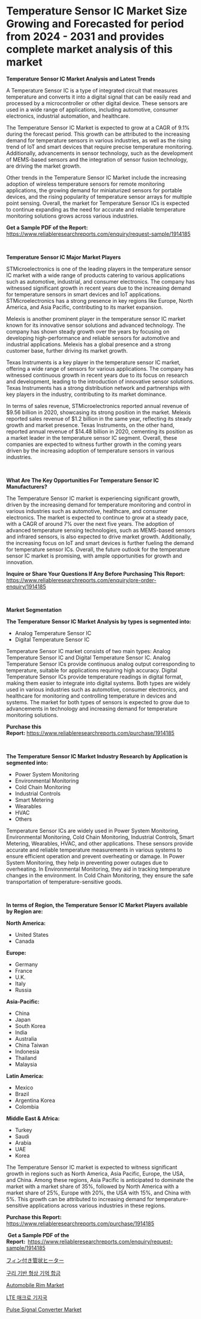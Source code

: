 <p><h1>Temperature Sensor IC Market Size Growing and Forecasted for period from 2024 - 2031 and provides complete market analysis of this market</h1></p><p><strong>Temperature Sensor IC Market Analysis and Latest Trends</strong></p>
<p><p>A Temperature Sensor IC is a type of integrated circuit that measures temperature and converts it into a digital signal that can be easily read and processed by a microcontroller or other digital device. These sensors are used in a wide range of applications, including automotive, consumer electronics, industrial automation, and healthcare.</p><p>The Temperature Sensor IC Market is expected to grow at a CAGR of 9.1% during the forecast period. This growth can be attributed to the increasing demand for temperature sensors in various industries, as well as the rising trend of IoT and smart devices that require precise temperature monitoring. Additionally, advancements in sensor technology, such as the development of MEMS-based sensors and the integration of sensor fusion technology, are driving the market growth.</p><p>Other trends in the Temperature Sensor IC Market include the increasing adoption of wireless temperature sensors for remote monitoring applications, the growing demand for miniaturized sensors for portable devices, and the rising popularity of temperature sensor arrays for multiple point sensing. Overall, the market for Temperature Sensor ICs is expected to continue expanding as the need for accurate and reliable temperature monitoring solutions grows across various industries.</p></p>
<p><strong>Get a Sample PDF of the Report:&nbsp;</strong> <a href="https://www.reliableresearchreports.com/enquiry/request-sample/1914185">https://www.reliableresearchreports.com/enquiry/request-sample/1914185</a></p>
<p>&nbsp;</p>
<p><strong>Temperature Sensor IC Major Market Players</strong></p>
<p><p>STMicroelectronics is one of the leading players in the temperature sensor IC market with a wide range of products catering to various applications such as automotive, industrial, and consumer electronics. The company has witnessed significant growth in recent years due to the increasing demand for temperature sensors in smart devices and IoT applications. STMicroelectronics has a strong presence in key regions like Europe, North America, and Asia Pacific, contributing to its market expansion.</p><p>Melexis is another prominent player in the temperature sensor IC market known for its innovative sensor solutions and advanced technology. The company has shown steady growth over the years by focusing on developing high-performance and reliable sensors for automotive and industrial applications. Melexis has a global presence and a strong customer base, further driving its market growth.</p><p>Texas Instruments is a key player in the temperature sensor IC market, offering a wide range of sensors for various applications. The company has witnessed continuous growth in recent years due to its focus on research and development, leading to the introduction of innovative sensor solutions. Texas Instruments has a strong distribution network and partnerships with key players in the industry, contributing to its market dominance.</p><p>In terms of sales revenue, STMicroelectronics reported annual revenue of $9.56 billion in 2020, showcasing its strong position in the market. Melexis reported sales revenue of $1.2 billion in the same year, reflecting its steady growth and market presence. Texas Instruments, on the other hand, reported annual revenue of $14.48 billion in 2020, cementing its position as a market leader in the temperature sensor IC segment. Overall, these companies are expected to witness further growth in the coming years driven by the increasing adoption of temperature sensors in various industries.</p></p>
<p>&nbsp;</p>
<p><strong>What Are The Key Opportunities For Temperature Sensor IC Manufacturers?</strong></p>
<p><p>The Temperature Sensor IC market is experiencing significant growth, driven by the increasing demand for temperature monitoring and control in various industries such as automotive, healthcare, and consumer electronics. The market is expected to continue to grow at a steady pace, with a CAGR of around 7% over the next five years. The adoption of advanced temperature sensing technologies, such as MEMS-based sensors and infrared sensors, is also expected to drive market growth. Additionally, the increasing focus on IoT and smart devices is further fueling the demand for temperature sensor ICs. Overall, the future outlook for the temperature sensor IC market is promising, with ample opportunities for growth and innovation.</p></p>
<p><strong>Inquire or Share Your Questions If Any Before Purchasing This Report:</strong> <a href="https://www.reliableresearchreports.com/enquiry/pre-order-enquiry/1914185">https://www.reliableresearchreports.com/enquiry/pre-order-enquiry/1914185</a></p>
<p>&nbsp;</p>
<p><strong>Market Segmentation</strong></p>
<p><strong>The Temperature Sensor IC Market Analysis by types is segmented into:</strong></p>
<p><ul><li>Analog Temperature Sensor IC</li><li>Digital Temperature Sensor IC</li></ul></p>
<p><p>Temperature Sensor IC market consists of two main types: Analog Temperature Sensor IC and Digital Temperature Sensor IC. Analog Temperature Sensor ICs provide continuous analog output corresponding to temperature, suitable for applications requiring high accuracy. Digital Temperature Sensor ICs provide temperature readings in digital format, making them easier to integrate into digital systems. Both types are widely used in various industries such as automotive, consumer electronics, and healthcare for monitoring and controlling temperature in devices and systems. The market for both types of sensors is expected to grow due to advancements in technology and increasing demand for temperature monitoring solutions.</p></p>
<p><strong>Purchase this Report:&nbsp;</strong><a href="https://www.reliableresearchreports.com/purchase/1914185">https://www.reliableresearchreports.com/purchase/1914185</a></p>
<p>&nbsp;</p>
<p><strong>The Temperature Sensor IC Market Industry Research by Application is segmented into:</strong></p>
<p><ul><li>Power System Monitoring</li><li>Environmental Monitoring</li><li>Cold Chain Monitoring</li><li>Industrial Controls</li><li>Smart Metering</li><li>Wearables</li><li>HVAC</li><li>Others</li></ul></p>
<p><p>Temperature Sensor ICs are widely used in Power System Monitoring, Environmental Monitoring, Cold Chain Monitoring, Industrial Controls, Smart Metering, Wearables, HVAC, and other applications. These sensors provide accurate and reliable temperature measurements in various systems to ensure efficient operation and prevent overheating or damage. In Power System Monitoring, they help in preventing power outages due to overheating. In Environmental Monitoring, they aid in tracking temperature changes in the environment. In Cold Chain Monitoring, they ensure the safe transportation of temperature-sensitive goods.</p></p>
<p>&nbsp;</p>
<p><strong>In terms of Region, the Temperature Sensor IC Market Players available by Region are:</strong></p>
<p>
    <p> <strong> North America: </strong>
        <ul>
            <li>United States</li>
            <li>Canada</li>
        </ul>
        </p> 
    <p> <strong> Europe: </strong>
        <ul>
            <li>Germany</li>
            <li>France</li>
            <li>U.K.</li>
            <li>Italy</li>
            <li>Russia</li>
        </ul>
        </p> 
    <p> <strong> Asia-Pacific: </strong>
        <ul>
            <li>China</li>
            <li>Japan</li>
            <li>South Korea</li>
            <li>India</li>
            <li>Australia</li>
            <li>China Taiwan</li>
            <li>Indonesia</li>
            <li>Thailand</li>
            <li>Malaysia</li>
        </ul>
        </p> 
    <p> <strong> Latin America: </strong>
        <ul>
            <li>Mexico</li>
            <li>Brazil</li>
            <li>Argentina Korea</li>
            <li>Colombia</li>
        </ul>
        </p> 
    <p> <strong> Middle East & Africa: </strong>
        <ul>
            <li>Turkey</li>
            <li>Saudi</li>
            <li>Arabia</li>
            <li>UAE</li>
            <li>Korea</li>
        </ul>
    </p>
    </p>
<p><p>The Temperature Sensor IC market is expected to witness significant growth in regions such as North America, Asia Pacific, Europe, the USA, and China. Among these regions, Asia Pacific is anticipated to dominate the market with a market share of 35%, followed by North America with a market share of 25%, Europe with 20%, the USA with 15%, and China with 5%. This growth can be attributed to increasing demand for temperature-sensitive applications across various industries in these regions.</p></p>
<p><strong>Purchase this Report: </strong><a href="https://www.reliableresearchreports.com/purchase/1914185">https://www.reliableresearchreports.com/purchase/1914185</a></p>
<p>&nbsp;<strong>Get a Sample PDF of the Report:&nbsp;&nbsp;</strong><a href="https://www.reliableresearchreports.com/enquiry/request-sample/1914185">https://www.reliableresearchreports.com/enquiry/request-sample/1914185</a></p>
<p><strong></strong></p>
<p><p><a href="https://github.com/mathieurico66/Market-Research-Report-List-1/blob/main/916688910647.md">フィン付き管状ヒーター</a></p><p><a href="https://github.com/ZacharyScthmitt4465/Market-Research-Report-List-1/blob/main/36442229802.md">구리 기반 형상 기억 합금</a></p><p><a href="https://issuu.com/reportprime-2/docs/automobile-rim-market-size-2030.pptx">Automobile Rim Market</a></p><p><a href="https://github.com/lkwggful07722/Market-Research-Report-List-1/blob/main/90004849801.md">LTE 매크로 기지국</a></p><p><a href="https://github.com/santosh758595/Market-Research-Report-List-3/blob/main/pulse-signal-converter-market.md">Pulse Signal Converter Market</a></p></p>